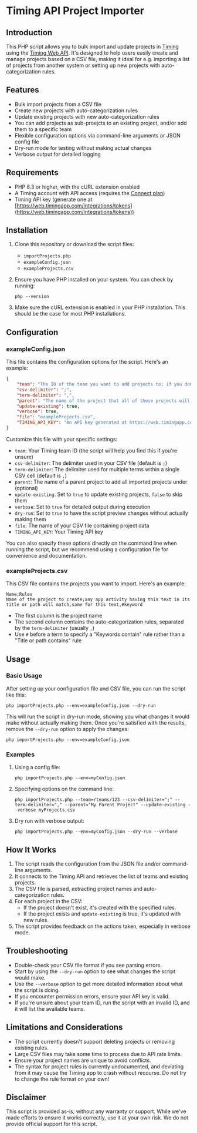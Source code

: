 # Timing API Project Importer

## Introduction

This PHP script allows you to bulk import and update projects in [Timing](https://timingapp.com/) using the [Timing Web API](https://web.timingapp.com/docs). It's designed to help users easily create and manage projects based on a CSV file, making it ideal for e.g. importing a list of projects from another system or setting up new projects with auto-categorization rules.

## Features

- Bulk import projects from a CSV file
- Create new projects with auto-categorization rules
- Update existing projects with new auto-categorization rules
- You can add projects as sub-proejcts to an existing project, and/or add them to a specific team
- Flexible configuration options via command-line arguments or JSON config file
- Dry-run mode for testing without making actual changes
- Verbose output for detailed logging

## Requirements

- PHP 8.3 or higher, with the cURL extension enabled
- A Timing account with API access (requires the [Connect plan](https://timingapp.com/pricing))
- Timing API key (generate one at [https://web.timingapp.com/integrations/tokens](https://web.timingapp.com/integrations/tokens))

## Installation

1. Clone this repository or download the script files:
   - `importProjects.php`
   - `exampleConfig.json`
   - `exampleProjects.csv`

2. Ensure you have PHP installed on your system. You can check by running:
   ```
   php --version
   ```

3. Make sure the cURL extension is enabled in your PHP installation. This should be the case for most PHP installations.

## Configuration

### exampleConfig.json

This file contains the configuration options for the script. Here's an example:

```json
{
    "team": "The ID of the team you want to add projects to; if you don't know it, just specify an invalid ID and the script will print out the valid IDs",
    "csv-delimiter": ";",
    "term-delimiter": ",",
    "parent": "The name of the project that all of these projects will get added to",
    "update-existing": true,
    "verbose": true,
    "file": "exampleProjects.csv",
    "TIMING_API_KEY": "An API key generated at https://web.timingapp.com/integrations/tokens"
}
```

Customize this file with your specific settings:

- `team`: Your Timing team ID (the script will help you find this if you're unsure)
- `csv-delimiter`: The delimiter used in your CSV file (default is `;`)
- `term-delimiter`: The delimiter used for multiple terms within a single CSV cell (default is `,`)
- `parent`: The name of a parent project to add all imported projects under (optional)
- `update-existing`: Set to `true` to update existing projects, `false` to skip them
- `verbose`: Set to `true` for detailed output during execution
- `dry-run`: Set to `true` to have the script preview changes without actually making them
- `file`: The name of your CSV file containing project data
- `TIMING_API_KEY`: Your Timing API key

You can also specify these options directly on the command line when running the script, but we recommend using a configuration file for convenience and documentation.

### exampleProjects.csv

This CSV file contains the projects you want to import. Here's an example:

```csv
Name;Rules
Name of the project to create;any app activity having this text in its title or path will match,same for this text,#keyword
```

- The first column is the project name
- The second column contains the auto-categorization rules, separated by the `term-delimiter` (usually `,`)
- Use `#` before a term to specify a "Keywords contain" rule rather than a "Title or path contains" rule

## Usage

### Basic Usage

After setting up your configuration file and CSV file, you can run the script like this:

```
php importProjects.php --env=exampleConfig.json --dry-run
```

This will run the script in dry-run mode, showing you what changes it would make without actually making them. Once you're satisfied with the results, remove the `--dry-run` option to apply the changes:

```
php importProjects.php --env=exampleConfig.json
```

### Examples

1. Using a config file:
   ```
   php importProjects.php --env=myConfig.json
   ```

2. Specifying options on the command line:
   ```
   php importProjects.php --team=/teams/123 --csv-delimiter=";" --term-delimiter="," --parent="My Parent Project" --update-existing --verbose myProjects.csv
   ```

3. Dry run with verbose output:
   ```
   php importProjects.php --env=myConfig.json --dry-run --verbose
   ```

## How It Works

1. The script reads the configuration from the JSON file and/or command-line arguments.
2. It connects to the Timing API and retrieves the list of teams and existing projects.
3. The CSV file is parsed, extracting project names and auto-categorization rules.
4. For each project in the CSV:
   - If the project doesn't exist, it's created with the specified rules.
   - If the project exists and `update-existing` is true, it's updated with new rules.
5. The script provides feedback on the actions taken, especially in verbose mode.

## Troubleshooting

- Double-check your CSV file format if you see parsing errors.
- Start by using the `--dry-run` option to see what changes the script would make.
- Use the `--verbose` option to get more detailed information about what the script is doing.
- If you encounter permission errors, ensure your API key is valid.
- If you're unsure about your team ID, run the script with an invalid ID, and it will list the available teams.

## Limitations and Considerations

- The script currently doesn't support deleting projects or removing existing rules.
- Large CSV files may take some time to process due to API rate limits.
- Ensure your project names are unique to avoid conflicts.
- The syntax for project rules is currently undocumented, and deviating from it may cause the Timing app to crash without recourse. Do not try to change the rule format on your own!

## Disclaimer

This script is provided as-is, without any warranty or support. While we've made efforts to ensure it works correctly, use it at your own risk. We do not provide official support for this script.